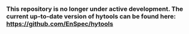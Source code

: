 ### This repository is no longer under active development. The current up-to-date version of hytools can be found here: https://github.com/EnSpec/hytools
